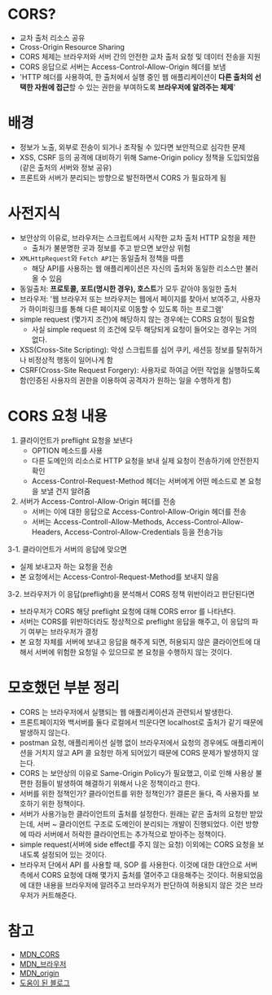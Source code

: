 # CORS?

- 교차 출처 리소스 공유
- Cross-Origin Resource Sharing
- CORS 체제는 브라우저와 서버 간의 안전한 교차 출처 요청 및 데이터 전송을 지원
- CORS 응답으로 서버는 Access-Control-Allow-Origin 헤더를 보냄
- 'HTTP 헤더를 사용하여, 한 출처에서 실행 중인 웹 애플리케이션이 **다른 출처의 선택한 자원에 접근**할 수 있는 권한을 부여하도록 **브라우저에 알려주는 체제**'

# 배경

- 정보가 노출, 외부로 전송이 되거나 조작될 수 있다면 보안적으로 심각한 문제
- XSS, CSRF 등의 공격에 대비하기 위해 Same-Origin policy 정책을 도입되었음(같은 출처의 서버와 정보 공유)
- 프론트와 서버가 분리되는 방향으로 발전하면서 CORS 가 필요하게 됨

# 사전지식

- 보안상의 이유로, 브라우저는 스크립트에서 시작한 교차 출처 HTTP 요청을 제한
    - 출처가 불분명한 곳과 정보를 주고 받으면 보안상 위험
- `XMLHttpRequest`와 `Fetch API`는 동일출처 정책을 따름
    - 해당 API를 사용하는 웹 애플리케이션은 자신의 출처와 동일한 리소스만 불러올 수 있음
- 동일출처: **프로토콜, 포트(명시한 경우), 호스트**가 모두 같아야 동일한 출처
- 브라우저: '웹 브라우저 또는 브라우저는 웹에서 페이지를 찾아서 보여주고, 사용자가 하이퍼링크를 통해 다른 페이지로 이동할 수 있도록 하는 프로그램'
- simple request (몇가지 조건)에 해당하지 않는 경우에는 CORS 요청이 필요함
    - 사실 simple request 의 조건에 모두 해당되게 요청이 들어오는 경우는 거의 없다.
- XSS(Cross-Site Scripting): 악성 스크립트를 심어 쿠키, 세션등 정보를 탈취하거나 비정상적 행동이 일어나게 함
- CSRF(Cross-Site Request Forgery): 사용자로 하여금 어떤 작업을 실행하도록 함(인증된 사용자의 권한을 이용하여 공격자가 원하는 일을 수행하게 함)

# CORS 요청 내용

1. 클라이언트가 preflight 요청을 보낸다
    - OPTION 메소드를 사용
    - 다른 도메인의 리소스로 HTTP 요청을 보내 실제 요청이 전송하기에 안전한지 확인
    - Access-Control-Request-Method 헤더는 서버에게 어떤 메소드로 본 요청을 보낼 건지 알려줌
2. 서버가 Access-Control-Allow-Origin 헤더를 전송
    - 서버는 이에 대한 응답으로 Access-Control-Allow-Origin 헤더를 전송
    - 서버는 Access-Controll-Allow-Methods, Access-Control-Allow-Headers,
      Access-Control-Allow-Credentials 등을 전송가능

3-1. 클라이언트가 서버의 응답에 맞으면

- 실제 보내고자 하는 요청을 전송
- 본 요청에서는 Access-Control-Request-Method를 보내지 않음

3-2. 브라우저가 이 응답(preflight)을 분석해서 CORS 정책 위반이라고 판단된다면

- 브라우저가 CORS 해당 preflight 요청에 대해 CORS error 를 나타낸다.
- 서버는 CORS를 위반하더라도 정상적으로 preflight 응답을 해주고, 이 응답의 파기 여부는 브라우저가 결정
- 본 요청 자체를 서버에 보내고 응답을 해주게 되면, 허용되지 않은 클라이언트에 대해서 서버에 위험한 요청일 수 있으므로 본 요청을 수행하지 않는 것이다.

# 모호했던 부분 정리

- CORS 는 브라우저에서 실행되는 웹 애플리케이션과 관련되서 발생한다.
- 프론트페이지와 백서버를 둘다 로컬에서 띄운다면 localhost로 출처가 같기 때문에 발생하지 않는다.
- postman 요청, 애플리케이션 실행 없이 브라우저에서 요청의 경우에도 애플리케이션을 거치지 않고 API 콜 요청만 하게 되어있기 때문에 CORS 문제가 발생하지 않는다.
- CORS 는 보안상의 이유로 Same-Origin Policy가 필요했고, 이로 인해 사용상 불편한 점들이 발생하여 해결하기 위해서 나온 정책이라고 한다.
- 서버를 위한 정책인가? 클라이언트를 위한 정책인가? 결론은 둘다, 즉 사용자를 보호하기 위한 정책이다.
- 서버가 사용가능한 클라이언트의 출처를 설정한다. 원래는 같은 출처의 요청만 받았는데, 서버 ~ 클라이언트 구조로 도메인이 분리되는 개발이 진행되었다. 이런 방향에 따라 서버에서
  허락한 클라이언트는 추가적으로 받아주는 정책이다.
- simple request(서버에 side effect를 주지 않는 요청) 이외에는 CORS 요청을 보내도록 설정되어 있는 것이다.
- 브라우저 단에서 API 를 사용할 때, SOP 를 사용한다. 이것에 대한 대안으로 서버 측에서 CORS 요청에 대해 몇가지 출처를 열어주고 대응해주는 것이다. 허용되었음에 대한
  내용을 브라우저에 알려주고 브라우저가 판단하여 허용되지 않은 것은 브라우저가 커트해준다.

# 참고

- [MDN\_CORS](https://developer.mozilla.org/ko/docs/Web/HTTP/CORS)
- [MDN\_브라우저](https://developer.mozilla.org/ko/docs/Glossary/Browser)
- [MDN\_origin](https://developer.mozilla.org/ko/docs/Web/Security/Same-origin_policy)
- [도움이 된 블로그](https://getoutsidedoor.com/2020/08/11/cors-%EC%9B%B9-%EB%B8%8C%EB%9D%BC%EC%9A%B0%EC%A0%80%EC%99%80-%EC%9B%B9-%EC%96%B4%ED%94%8C%EB%A6%AC%EC%BC%80%EC%9D%B4%EC%85%98/)